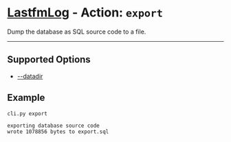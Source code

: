 # [LastfmLog](../README.md) - Action: `export`

Dump the database as SQL source code to a file.


---


## Supported Options

- [--datadir](./Option-datadir.md)




## Example

```text
cli.py export
```

```text
exporting database source code
wrote 1078856 bytes to export.sql
```

